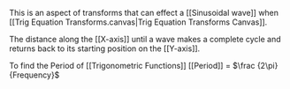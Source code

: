 This is an aspect of transforms that can effect a [[Sinusoidal wave]] when [[Trig Equation Transforms.canvas|Trig Equation Transforms Canvas]].

The distance along the [[X-axis]] until a wave makes a complete cycle and returns back to its starting position on the [[Y-axis]].

To find the Period of [[Trigonometric Functions]]
[[Period]]  = $\frac {2\pi} {Frequency}$
